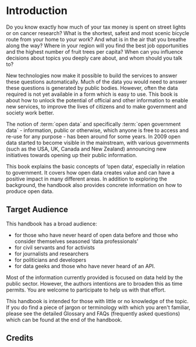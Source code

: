 Introduction
============

Do you know exactly how much of your tax money is spent on street lights
or on cancer research? What is the shortest, safest and most scenic
bicycle route from your home to your work? And what is in the air that
you breathe along the way? Where in your region will you find the best
job opportunities and the highest number of fruit trees per capita? When
can you influence decisions about topics you deeply care about, and whom
should you talk to?

New technologies now make it possible to build the services to answer
these questions automatically. Much of the data you would need to answer
these questions is generated by public bodies. However, often the data
required is not yet available in a form which is easy to use. This book
is about how to unlock the potential of official and other information
to enable new services, to improve the lives of citizens and to make
government and society work better.

The notion of :term:\`open data\` and specifically :term:\`open
government data\` - information, public or otherwise, which anyone is
free to access and re-use for any purpose - has been around for some
years. In 2009 open data started to become visible in the mainstream,
with various governments (such as the USA, UK, Canada and New Zealand)
announcing new initiatives towards opening up their public information.

This book explains the basic concepts of ‘open data’, especially in
relation to government. It covers how open data creates value and can
have a positive impact in many different areas. In addition to exploring
the background, the handbook also provides concrete information on how
to produce open data.

Target Audience
---------------

This handbook has a broad audience:

-   for those who have never heard of open data before and those who
    consider themselves seasoned ‘data professionals’
-   for civil servants and for activists
-   for journalists and researchers
-   for politicians and developers
-   for data geeks and those who have never heard of an API.

Most of the information currently provided is focused on data held by
the public sector. However, the authors intentions are to broaden this
as time permits. You are welcome to participate to help us with that
effort.

This handbook is intended for those with little or no knowledge of the
topic. If you do find a piece of jargon or terminology with which you
aren't familiar, please see the detailed Glossary and FAQs (frequently
asked questions) which can be found at the end of the handbook.

Credits
-------
